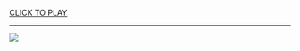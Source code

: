 
<a href="https://premium76.site?title=unblocked_games+&ref=13M">CLICK TO PLAY</a></h3>
<hr>

<a href="https://premium76.site?title=unblocked_games+&ref=13M"><img src="https://clearcache.store/games.png"></a>


